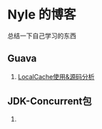 # Nyle 的博客

总结一下自己学习的东西

## Guava
1. [LocalCache使用&源码分析](Guava/Guava-LocalCache.md)

## JDK-Concurrent包

1. 
